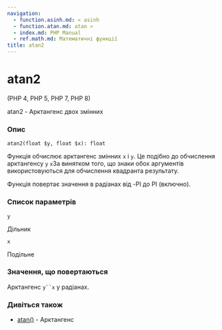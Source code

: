 ```yaml
---
navigation:
  - function.asinh.md: « asinh
  - function.atan.md: atan »
  - index.md: PHP Manual
  - ref.math.md: Математичні функції
title: atan2
---
```

# atan2

(PHP 4, PHP 5, PHP 7, PHP 8)

atan2 - Арктангенс двох змінних

### Опис

```methodsynopsis
atan2(float $y, float $x): float
```

Функція обчислює арктангенс змінних `x` і `y`. Це подібно до обчислення арктангенсу `y` `x`За винятком того, що знаки обох аргументів використовуються для обчислення квадранта результату.

Функція повертає значення в радіанах від -PI до PI (включно).

### Список параметрів

`y`

Дільник

`x`

Подільне

### Значення, що повертаються

Арктангенс `y``x` у радіанах.

### Дивіться також

-   [atan()](function.atan.md) - Арктангенс
